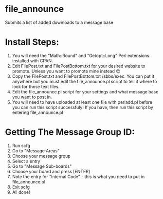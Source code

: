 # file_announce
Submits a list of added downloads to a message base


Install Steps:
==
1. You will need the "Math::Round" and "Getopt::Long" Perl extensions installed with CPAN.
2. Edit FilePost.txt and FilePostBottom.txt for your desired website to promote. Unless you want to promote mine instead 😉
3. Copy the FilePost.txt and FilePostBottom.txt /sbbs/exec. You can put it anywhere but you must edit the file_announce.pl script to tell it where to look for those text files.
4. Edit the file_announce.pl script for your settings and what message base you want to post in.
5. You will need to have uploaded at least one file with perladd.pl before you can run this script successfuly! If you have, then run this script by entering file_announce.pl

Getting The Message Group ID:
==
1. Run scfg
2. Go to "Message Areas"
3. Choose your message group
4. Select a entry
5. Go to "Message Sub-boards"
6. Choose your board and press [ENTER]
7. Note the entry for "Internal Code" - this is what you need to put in file_announce.pl
8. Exit scfg
9. All done!
